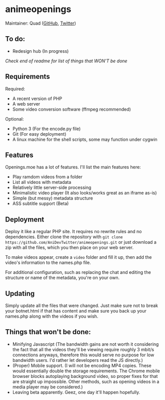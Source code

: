 # animeopenings

Maintainer: Quad ([GitHub](https://github.com/QuadPiece), [Twitter](https://twitter.com/Kuwaddo/))

## To do:

* Redesign hub (In progress)

*Check end of readme for list of things that WON'T be done*

## Requirements

Required:

* A recent version of PHP
* A web server
* Some video conversion software (ffmpeg recommended)

Optional:

* Python 3 (For the encode.py file)
* Git (For easy deployment)
* A linux machine for the shell scripts, some may function under cygwin

## Features

Openings.moe has a lot of features. I'll list the main features here:

* Play ramdom videos from a folder
* List all videos with metadata
* Relatively little server-side processing
* Minimalistic video player (It also looks/works great as an iframe as-is)
* Simple (but messy) metadata structure
* ASS subtitle support (Beta)

## Deployment

Deploy it like a regular PHP site. It requires no rewrite rules and no dependencies. Either clone the repository with `git clone https://github.com/AniDevTwitter/animeopenings.git` or just download a zip with all the files, which you then place on your web server.

To make videos appear, create a `video` folder and fill it up, then add the video's information to the names.php file.

For additional configuration, such as replacing the chat and editing the structure or name of the metadata, you're on your own.

## Updating

Simply update all the files that were changed. Just make sure not to break your botnet.html if that has content and make sure you back up your names.php along with the videos if you wish.

## Things that won't be done:

* Minifying Javascript (The bandwidth gains are not worth it considering the fact that all the videos they'll be viewing require roughly 3 mbit/s connections anyways, therefore this would serve no purpose for low bandwidth users. I'd rather let developers read the JS directly.)
* (Proper) Mobile support. (I will not be encoding MP4 copies. These would essentially double the storage requirements. The Chrome mobile browser blocks autoplaying background video, so proper fixes for that are straight up impossible. Other methods, such as opening videos in a media player may be considered.)
* Leaving beta apparently. Geez, one day it'll happen hopefully.

